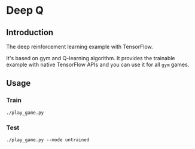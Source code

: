 # Deep Q

## Introduction

The deep reinforcement learning example with TensorFlow.

It's based on gym and Q-learning algorithm. It provides the trainable example with native TensorFlow APIs and you can use it for all `gym` games.

## Usage

### Train

```
./play_game.py
```

### Test

```
./play_game.py --mode untrained
```
